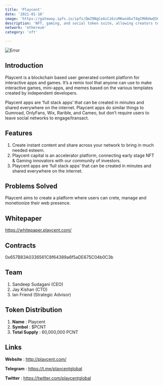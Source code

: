 ```yaml
---
title: 'Playcent'
date: '2021-01-10'
image: 'https://gateway.ipfs.io/ipfs/QmZ9NgCeAiCz6zsMKwo4bxT4gCMHbHwQ5Q9va84YgxUApQ'
description: 'NFT, gaming, and social token suite, allowing creators to monetize their skills'
network: 'ethereum'
category: 'nft'

---
```


![Error](https://gateway.ipfs.io/ipfs/QmSX9djBPVah7jrgiWBn27jxj5AEnTFjNoREoifbPdbnj3)

## Introduction
Playcent is a blockchain based user generated content platform for interactive apps and games. It’s a remix tool that anyone can use to make interactive games, mini-apps, and memes based on the various templates created by independent developers. 

Playcent apps are ‘full stack apps’ that can be created in minutes and shared everywhere on the internet. Playcent apps do similar things to Gumroad, OnlyFans, Wix, Rarible, and Cameo, but don’t require users to leave social networks to engage/transact.

## Features

1. Create instant content and share across your network to bring in much needed esteem.
2. Playcent capital is an accelerator platform, connecting early stage NFT & Gaming innovators with our community of investors.
3. Playcent apps are ‘full stack apps’ that can be created in minutes and shared everywhere on the internet.

## Problems Solved

Playcent aims to create a platform where users can crete, manage and monetionize their web presence.


## Whitepaper

https://whitepaper.playcent.com/

## Contracts

0x657B83A0336561C8f64389a6f5aDE675C04b0C3b

## Team
1. Sandeep Sudagani (CEO)
2. Jay Kishan (CTO)
3. Ian Friend (Strategic Advisor)


## Token Distribution

1. **Name** : Playcent
2. **Symbol** : $PCNT
3. **Total Supply** : 60,000,000 PCNT


## Links

**Website** : <http://playcent.com/>

**Telegram** : <https://t.me/playcentglobal>

**Twitter** : <https://twitter.com/playcentglobal>
